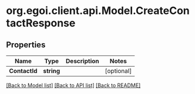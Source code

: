 # org.egoi.client.api.Model.CreateContactResponse
## Properties

Name | Type | Description | Notes
------------ | ------------- | ------------- | -------------
**ContactId** | **string** |  | [optional] 

[[Back to Model list]](../README.md#documentation-for-models) [[Back to API list]](../README.md#documentation-for-api-endpoints) [[Back to README]](../README.md)

